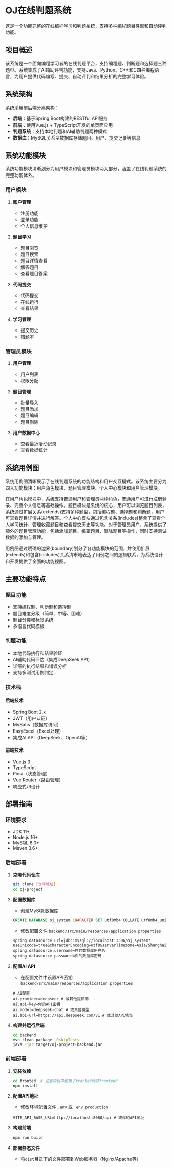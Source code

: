 # OJ在线判题系统

这是一个功能完整的在线编程学习和判题系统，支持多种编程题目类型和自动评判功能。

## 项目概述

该系统是一个面向编程学习者的在线判题平台，支持编程题、判断题和选择题三种题型。系统集成了AI辅助评判功能，支持Java、Python、C++和C四种编程语言，为用户提供代码编写、提交、自动评判和结果分析的完整学习体验。

## 系统架构

系统采用前后端分离架构：

- **后端**：基于Spring Boot构建的RESTful API服务
- **前端**：使用Vue.js + TypeScript开发的单页面应用
- **判题系统**：支持本地判题和AI辅助判题两种模式
- **数据库**：MySQL关系型数据库存储题目、用户、提交记录等信息

## 系统功能模块

系统功能模块清晰划分为用户模块和管理员模块两大部分，涵盖了在线判题系统的完整功能体系。

### 用户模块
1. **账户管理**
   - 注册功能
   - 登录功能
   - 个人信息维护

2. **题目学习**
   - 题目浏览
   - 题目搜索
   - 题目详情查看
   - 解答题目
   - 查看题目答案

3. **代码提交**
   - 代码提交
   - 在线运行
   - 查看结果

4. **学习管理**
   - 提交历史
   - 错题本

### 管理员模块
1. **用户管理**
   - 用户列表
   - 权限分配

2. **题目管理**
   - 批量导入
   - 题目添加
   - 题目编辑
   - 题目删除

3. **用户数据中心**
   - 查看最近活动记录
   - 查看数据统计

## 系统用例图

系统用例图清晰展示了在线判题系统的功能结构和用户交互模式。该系统主要分为四大功能模块：用户角色模块、题目管理模块、个人中心模块和用户管理模块。

在用户角色模块中，系统支持普通用户和管理员两种角色，普通用户可进行注册登录、完善个人信息等基础操作。题目模块是系统的核心，用户可以浏览题目列表，系统通过扩展关系(extends)支持多种题型，包括编程题、选择题和判断题，用户可查看题目详情并进行解答。个人中心模块通过包含关系(includes)整合了查看个人学习统计、管理收藏题目和查看提交历史等功能。对于管理员用户，系统提供了额外的题目管理功能，包括添加题目、编辑题目、删除题目等操作，同时支持测试数据的添加与管理。

用例图通过明确的边界(boundary)划分了各功能模块的范围，并使用扩展(extends)和包含(includes)关系清晰地表达了用例之间的逻辑联系，为系统设计和开发提供了全面的功能视图。

## 主要功能特点

### 题目功能
- 支持编程题、判断题和选择题
- 题目难度分级（简单、中等、困难）
- 题目分类和标签系统
- 多语言代码模板

### 判题功能
- 本地代码执行和结果验证
- AI辅助代码评估（集成DeepSeek API）
- 详细的执行结果和错误分析
- 支持多测试用例判定

### 技术栈

#### 后端技术
- Spring Boot 2.x
- JWT（用户认证）
- MyBatis（数据库访问）
- EasyExcel（Excel处理）
- 集成AI API（DeepSeek、OpenAI等）

#### 前端技术
- Vue.js 3
- TypeScript
- Pinia（状态管理）
- Vue Router（路由管理）
- 响应式UI设计

## 部署指南

### 环境要求
- JDK 11+
- Node.js 16+
- MySQL 8.0+
- Maven 3.6+

### 后端部署

1. **克隆代码仓库**
   ```bash
   git clone [仓库地址]
   cd oj-project
   ```

2. **配置数据库**
   - 创建MySQL数据库
   ```sql
   CREATE DATABASE oj_system CHARACTER SET utf8mb4 COLLATE utf8mb4_unicode_ci;
   ```
   - 修改配置文件 `backend/src/main/resources/application.properties`
   ```properties
   spring.datasource.url=jdbc:mysql://localhost:3306/oj_system?useUnicode=true&characterEncoding=utf8&serverTimezone=Asia/Shanghai
   spring.datasource.username=你的数据库用户名
   spring.datasource.password=你的数据库密码
   ```

3. **配置AI API**
   - 在配置文件中设置API密钥 `backend/src/main/resources/application.properties`
   ```properties
   # AI配置
   ai.provider=deepseek # 或其他提供商
   ai.api-key=你的API密钥
   ai.model=deepseek-chat # 或其他模型
   ai.api-url=https://api.deepseek.com/v1 # 或其他API地址
   ```

4. **构建并运行后端**
   ```bash
   cd backend
   mvn clean package -DskipTests
   java -jar target/oj-project-backend.jar
   ```

### 前端部署

1. **安装依赖**
   ```bash
   cd fronted  # 注意项目中使用了fronted而非frontend
   npm install
   ```

2. **配置API地址**
   - 修改环境配置文件 `.env` 或 `.env.production`
   ```
   VITE_API_BASE_URL=http://localhost:8080/api # 或你的API地址
   ```

3. **构建前端**
   ```bash
   npm run build
   ```
   
4. **部署静态文件**
   - 将`dist`目录下的文件部署到Web服务器（Nginx/Apache等）